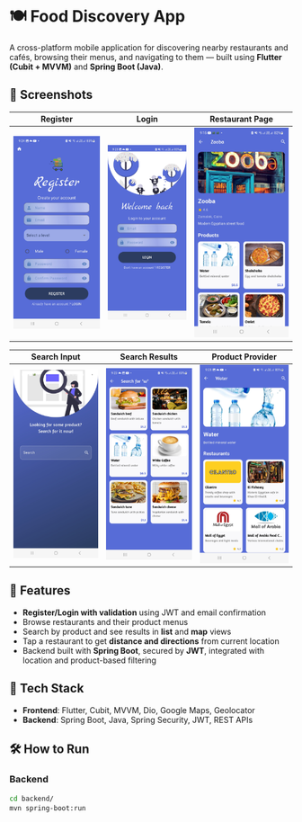 # 🍽️ Food Discovery App

A cross-platform mobile application for discovering nearby restaurants and cafés, browsing their menus, and navigating to them — built using **Flutter (Cubit + MVVM)** and **Spring Boot (Java)**.

## 📱 Screenshots

| Register | Login | Restaurant Page |
|---|---|---|
| ![](./assets/screenshots/register.jpg) | ![](./assets/screenshots/login.jpg) | ![](./assets/screenshots/restaurant_page.jpg) |

| Search Input | Search Results | Product Provider |
|---|---|---|
| ![](./assets/screenshots/search_input.jpg) | ![](./assets/screenshots/search_results.jpg) | ![](./assets/screenshots/product_provider.jpg) |

## 🚀 Features

- **Register/Login with validation** using JWT and email confirmation
- Browse restaurants and their product menus
- Search by product and see results in **list** and **map** views
- Tap a restaurant to get **distance and directions** from current location
- Backend built with **Spring Boot**, secured by **JWT**, integrated with location and product-based filtering

## 🧱 Tech Stack

- **Frontend**: Flutter, Cubit, MVVM, Dio, Google Maps, Geolocator
- **Backend**: Spring Boot, Java, Spring Security, JWT, REST APIs

## 🛠 How to Run

### Backend
```bash
cd backend/
mvn spring-boot:run
